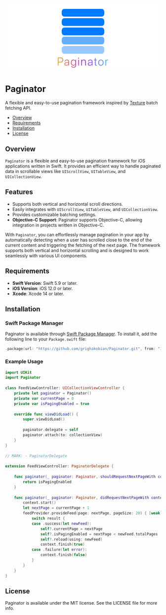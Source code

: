 ![Paginator](/.github/Resources/Paginator.png)

# Paginator

A flexible and easy-to-use pagination framework inspired by [Texture](https://github.com/TextureGroup/Texture) batch fetching API.

- [Overview](#overview)
- [Requirements](#requirements)
- [Installation](#installation)
- [License](#license)

## Overview

`Paginator` is a flexible and easy-to-use pagination framework for iOS applications written in Swift. It provides an efficient way to handle paginated data in scrollable views like `UIScrollView`, `UITableView`, and `UICollectionView`.

## Features

- Supports both vertical and horizontal scroll directions.
- Easily integrates with `UIScrollView`, `UITableView`, and `UICollectionView`.
- Provides customizable batching settings.
- **Objective-C Support**: Paginator supports Objective-C, allowing integration in projects written in Objective-C.

With `Paginator`, you can effortlessly manage pagination in your app by automatically detecting when a user has scrolled close to the end of the current content and triggering the fetching of the next page. The framework supports both vertical and horizontal scrolling and is designed to work seamlessly with various UI components.

## Requirements

- **Swift Version**: Swift 5.9 or later.
- **iOS Version**: iOS 12.0 or later.
- **Xcode**: Xcode 14 or later.

## Installation

### Swift Package Manager

Paginator is available through [Swift Package Manager](https://swift.org/package-manager/). To install it, add the following line to your `Package.swift` file:

```swift
.package(url: "https://github.com/grighakobian/Paginator.git", from: "1.0.0")
```

### Example Usage

```swift
import UIKit
import Paginator
   
class FeedViewController: UICollectionViewController {
    private let paginator = Paginator()
    private var currentPage = 0
    private var isPagingEnabled = true
   
    override func viewDidLoad() {
        super.viewDidLoad()

        paginator.delegate = self
        paginator.attach(to: collectionView)
    }
}

// MARK: - PaginatorDelegate
   
extension FeedViewController: PaginatorDelegate {
   
    func paginator(_ paginator: Paginator, shouldRequestNextPageWith context: PaginationContext) -> Bool {
        return isPagingEnabled
    }
   
    func paginator(_ paginator: Paginator, didRequestNextPageWith context: PaginationContext) {
        context.start()
        let nextPage = currentPage + 1
        feedProvider.provideFeed(page: nextPage, pageSize: 20) { [weak self] result in
            switch result {
            case .success(let newFeed):
                self?.currentPage = nextPage
                self?.isPagingEnabled = nextPage < newFeed.totalPages
                self?.reload(using: newFeed)
                context.finish(true)
            case .failure(let error):
                context.finish(false)
            }
        }
    }
}
```

## License

Paginator is available under the MIT license. See the LICENSE file for more info.
